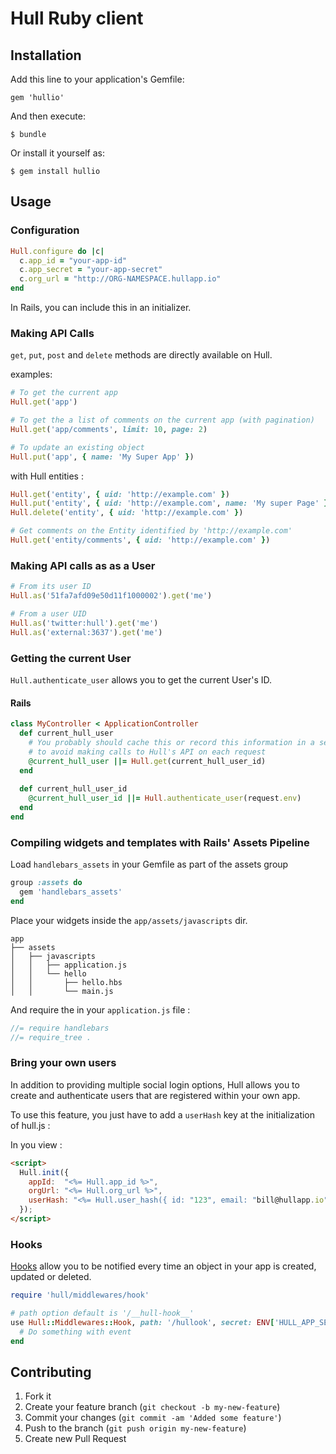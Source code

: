 # Hull Ruby client

## Installation

Add this line to your application's Gemfile:

    gem 'hullio'

And then execute:

    $ bundle

Or install it yourself as:

    $ gem install hullio

## Usage

### Configuration

```rb
Hull.configure do |c|
  c.app_id = "your-app-id"
  c.app_secret = "your-app-secret"
  c.org_url = "http://ORG-NAMESPACE.hullapp.io"
end
```

In Rails, you can include this in an initializer.

### Making API Calls

`get`, `put`, `post` and `delete` methods are directly available on Hull.

examples:

```rb
# To get the current app
Hull.get('app')

# To get the a list of comments on the current app (with pagination)
Hull.get('app/comments', limit: 10, page: 2)

# To update an existing object
Hull.put('app', { name: 'My Super App' })
```

with Hull entities :

```rb
Hull.get('entity', { uid: 'http://example.com' })
Hull.put('entity', { uid: 'http://example.com', name: 'My super Page' })
Hull.delete('entity', { uid: 'http://example.com' })

# Get comments on the Entity identified by 'http://example.com' 
Hull.get('entity/comments', { uid: 'http://example.com' })
```

### Making API calls as as a User

```rb
# From its user ID
Hull.as('51fa7afd09e50d11f1000002').get('me')

# From a user UID
Hull.as('twitter:hull').get('me')
Hull.as('external:3637').get('me')
```

### Getting the current User

`Hull.authenticate_user` allows you to get the current User's ID.

#### Rails

```rb
class MyController < ApplicationController
  def current_hull_user
    # You probably should cache this or record this information in a session
    # to avoid making calls to Hull's API on each request
    @current_hull_user ||= Hull.get(current_hull_user_id)
  end
  
  def current_hull_user_id
    @current_hull_user_id ||= Hull.authenticate_user(request.env)
  end
end
```

### Compiling widgets and templates with Rails' Assets Pipeline

Load `handlebars_assets` in your Gemfile as part of the assets group

```rb
group :assets do
  gem 'handlebars_assets'
end
```

Place your widgets inside the `app/assets/javascripts` dir.

    app
    ├── assets
    │   ├── javascripts
    │   │   ├── application.js
    │   │   └── hello
    │   │       ├── hello.hbs
    │   │       └── main.js

And require the in your `application.js` file :

```js
//= require handlebars
//= require_tree .
```

### Bring your own users

In addition to providing multiple social login options, Hull allows you to create and authenticate users that are registered within your own app.

To use this feature, you just have to add a `userHash` key at the initialization of hull.js :

In you view :

```html
<script>
  Hull.init({
    appId:  "<%= Hull.app_id %>",
    orgUrl: "<%= Hull.org_url %>",
    userHash: "<%= Hull.user_hash({ id: "123", email: "bill@hullapp.io", name: "Bill Evans" })  %>"
  });
</script>
```

### Hooks

[Hooks](hull.io/docs/libraries/#hooks) allow you to be notified every time an
object in your app is created, updated or deleted.

```ruby
require 'hull/middlewares/hook'

# path option default is '/__hull-hook__'
use Hull::Middlewares::Hook, path: '/hullook', secret: ENV['HULL_APP_SECRET'] do |event, request|
  # Do something with event
end
```

## Contributing

1. Fork it
2. Create your feature branch (`git checkout -b my-new-feature`)
3. Commit your changes (`git commit -am 'Added some feature'`)
4. Push to the branch (`git push origin my-new-feature`)
5. Create new Pull Request
